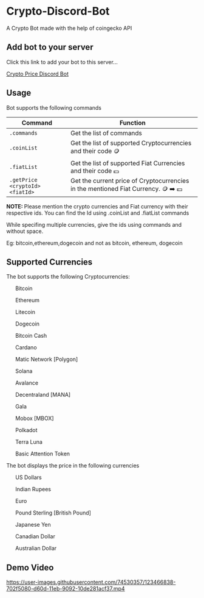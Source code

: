 # Crypto-Discord-Bot

A Crypto Bot made with the help of coingecko API

## Add bot to your server

Click this link to add your bot to this server...

[Crypto Price Discord Bot](https://discord.com/oauth2/authorize?client_id=857886910693113857&permissions=2148005952&scope=bot)

## Usage

Bot supports the following commands

| Command  |  Function |
|---|---|
| ```.commands``` | Get the list of commands |
| ```.coinList``` | Get the list of supported Cryptocurrencies and their code 🪙 |
| ```.fiatList``` | Get the list of supported Fiat Currencies and their code 💵 |
| ```.getPrice <cryptoId> <fiatId>``` | Get the current price of Cryptocurrencies in the mentioned Fiat Currency. 🪙 ➡️ 💵 |

<b>NOTE: </b> Please mention the crypto currencies and Fiat currency with their respective ids. You can find the Id using .coinList and .fiatList commands </br>

While specifing multiple currencies, give the ids using commands and without space. </br>

Eg: bitcoin,ethereum,dogecoin and not as bitcoin, ethereum, dogecoin

## Supported Currencies

The bot supports the following Cryptocurrencies:
<ul>Bitcoin</ul>
<ul>Ethereum</ul>
<ul>Litecoin</ul>
<ul>Dogecoin</ul>
<ul>Bitcoin Cash</ul>
<ul>Cardano</ul>
<ul>Matic Network [Polygon]</ul>
<ul>Solana</ul>
<ul>Avalance</ul>
<ul>Decentraland [MANA]</ul>
<ul>Gala</ul>
<ul>Mobox [MBOX]</ul>
<ul>Polkadot</ul>
<ul>Terra Luna</ul>
<ul>Basic Attention Token</ul>

The bot displays the price in the following currencies

<ul>US Dollars</ul>
<ul>Indian Rupees</ul>
<ul>Euro</ul>
<ul>Pound Sterling [British Pound]</ul>
<ul>Japanese Yen</ul>
<ul>Canadian Dollar</ul>
<ul>Australian Dollar</ul>

## Demo Video

https://user-images.githubusercontent.com/74530357/123466838-702f5080-d60d-11eb-9092-10de281acf37.mp4